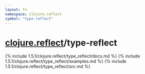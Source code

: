 ```yaml
---
layout: fn
namespace: clojure.reflect
symbol: "type-reflect"
---
```


# [clojure.reflect](../)/type-reflect

{% include 1.5.1/clojure.reflect/type_reflect/docs.md %}
{% include 1.5.1/clojure.reflect/type_reflect/examples.md %}
{% include 1.5.1/clojure.reflect/type_reflect/src.md %}

